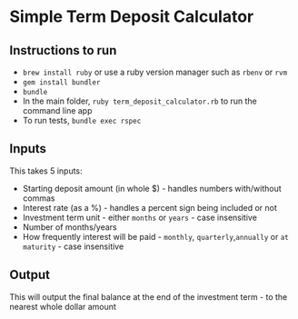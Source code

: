 # Simple Term Deposit Calculator

## Instructions to run

- `brew install ruby` or use a ruby version manager such as `rbenv` or `rvm`
- `gem install bundler`
- `bundle`
- In the main folder, `ruby term_deposit_calculator.rb` to run the command line app
- To run tests, `bundle exec rspec`

## Inputs

This takes 5 inputs:

- Starting deposit amount (in whole $) - handles numbers with/without commas
- Interest rate (as a %) - handles a percent sign being included or not
- Investment term unit - either `months` or `years` - case insensitive
- Number of months/years
- How frequently interest will be paid - `monthly`, `quarterly`,`annually` or `at maturity` - case insensitive

## Output

This will output the final balance at the end of the investment term - to the nearest whole dollar amount
